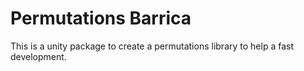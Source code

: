 # Permutations Barrica

This is a unity package to create a permutations library to help a fast development.
